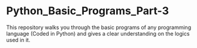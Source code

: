    # Python_Basic_Programs_Part-3
This repository walks you through the basic programs of any programming language (Coded in Python) and gives a clear understanding on the logics used in it.

